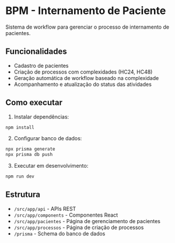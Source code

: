 # BPM - Internamento de Paciente

Sistema de workflow para gerenciar o processo de internamento de pacientes.

## Funcionalidades

- Cadastro de pacientes
- Criação de processos com complexidades (HC24, HC48)
- Geração automática de workflow baseado na complexidade
- Acompanhamento e atualização do status das atividades

## Como executar

1. Instalar dependências:
```bash
npm install
```

2. Configurar banco de dados:
```bash
npx prisma generate
npx prisma db push
```

3. Executar em desenvolvimento:
```bash
npm run dev
```

## Estrutura

- `/src/app/api` - APIs REST
- `/src/app/components` - Componentes React
- `/src/app/pacientes` - Página de gerenciamento de pacientes
- `/src/app/processos` - Página de criação de processos
- `/prisma` - Schema do banco de dados
